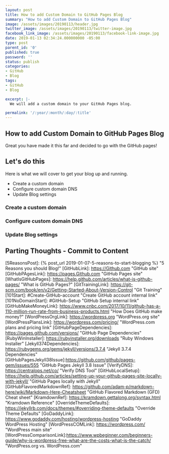 ```yaml
---
layout: post
title: How to add Custom Domain to GitHub Pages Blog
summary: "How to add Custom Domain to GitHub Pages Blog"
image: /assets/images/20190113/header.jpg
twitter_image: /assets/images/20190113/twitter-image.jpg
facebook_link_image: /assets/images/20190113/facebook-link-image.jpg
date: 2019-01-13 02:34:24.000000000 -05:00
type: post
parent_id: '0'
published: true
password: ''
status: publish
categories:
- GitHub
- Blog
tags:
- GitHub
- Blog

excerpt: |-
  We will add a custom domain to your GitHub Pages blog.

permalink: '/:year/:month/:day/:title'
---
```


## How to add Custom Domain to GitHub Pages Blog

Great you have made it this far and decided to go with the GitHub pages!

## Let's do this

Here is what we will cover to get your blog up and running.

- Create a custom domain
- Configure custom domain DNS
- Update Blog settings

### Create a custom domain

### Configure custom domain DNS

### Update Blog settings

## Parting Thoughts - Commit to Content


[5ReasonsPost]: {% post_url 2019-01-07-5-reasons-to-start-blogging %}  "5 Reasons you should Blog!"
[GitHubLink]: https://Github.com "GitHub site"
[GitHubPAgesLink]: https://pages.Github.com "GitHub Pages site"
[WhatIsGitHubPages]: https://help.github.com/articles/what-is-github-pages/ "What is GitHub Pages?"
[GitTrainingLink]: https://git-scm.com/book/en/v2/Getting-Started-About-Version-Control "Git Training"
[101Start]: #Create-GitHub-account "Create GitHub account internal link"
[101NoDomainStart]: #GitHub-Setup "GitHub Setup internal link"
[GitHubMakeMoneyLink]: https://www.cnbc.com/2017/10/11/github-has-a-110-million-run-rate-from-business-products.html "How Does GitHub make money?"
[WordPressOrgLink]: https://wordpress.org "WordPress.org site"
[WordPressPlansLink]: https://wordpress.com/pricing/ "WordPress.com plans and pricing link"
[GitHubPageDependencies]: https://pages.github.com/versions/ "GitHub Page Dependencies"
[RubyWinInstaller]: https://rubyinstaller.org/downloads "Ruby Windows Installer"
[Jekyll374Dependencies]: https://rubygems.org/gems/jekyll/versions/3.7.4 "Jekyll 3.7.4 Dependencies"
[GitHubPagesJekyll38Issue]:https://github.com/github/pages-gem/issues/555 "GitHub Pages Jekyll 3.8 Issue"
[VerifyDNS]: https://centralops.net/co/ "Verify DNS Tool"
[GitHubLocalSetup]: https://help.github.com/articles/setting-up-your-github-pages-site-locally-with-jekyll/ "GitHub Pages locally with Jekyll"
[GitHubFlavoredMarkdownRef]: https://github.com/adam-p/markdown-here/wiki/Markdown-Here-Cheatsheet "GitHub Flavored Markdown (GFD) Cheat sheet"
[KramdownRef]: https://kramdown.gettalong.org/syntax.html "Kramdown Reference"
[OverrideThemeDefaults]: https://jekyllrb.com/docs/themes/#overriding-theme-defaults "Override Theme Defaults"
[GoDaddyLink]: https://www.godaddy.com/hosting/wordpress-hosting "GoDaddy WordPress Hosting"
[WordPressCOMLink]: https://wordpress.com/ "WordPress main site"
[WordPressComparisonLink]:https://www.wpbeginner.com/beginners-guide/why-is-wordpress-free-what-are-the-costs-what-is-the-catch/ "WordPress.org vs. WordPress.com"
